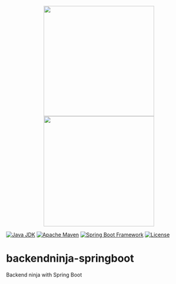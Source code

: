 <p align="center">
    <img src="https://i.imgur.com/zSrjfsC.png" width="300">
    <img src="https://i.imgur.com/jW5RDtg.png" width="300">
</p>

[![Java JDK][java-jdk-badge]][java-jdk-url]
[![Apache Maven][maven-badge]][maven-url]
[![Spring Boot Framework][spring-boot-badge]][spring-boot-url]
[![License][license-badge]][license-url]

# backendninja-springboot
Backend ninja with Spring Boot

[java-jdk-badge]: https://img.shields.io/badge/java--jdk-v1.8-brightgreen
[java-jdk-url]: https://www.oracle.com/technetwork/es/java/javase/downloads/index.html
[maven-badge]: https://img.shields.io/badge/maven-v3.6.3-brightgreen
[maven-url]: https://maven.apache.org/
[spring-boot-badge]: https://img.shields.io/badge/spring--boot-2.4.1-brightgreen
[spring-boot-url]: https://start.spring.io/
[license-badge]: https://img.shields.io/badge/license-MIT-green.svg
[license-url]: https://opensource.org/licenses/MIT